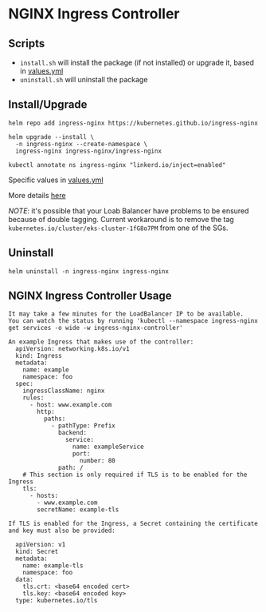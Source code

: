 # NGINX Ingress Controller

## Scripts
 - `install.sh` will install the package (if not installed) or upgrade it, based in [values.yml](values.yml)
 - `uninstall.sh` will uninstall the package

## Install/Upgrade
```
helm repo add ingress-nginx https://kubernetes.github.io/ingress-nginx

helm upgrade --install \
  -n ingress-nginx --create-namespace \
  ingress-nginx ingress-nginx/ingress-nginx

kubectl annotate ns ingress-nginx "linkerd.io/inject=enabled"
```
Specific values in [values.yml](values.yml)

More details [here](https://github.com/kubernetes/ingress-nginx/tree/main/charts/ingress-nginx)

*NOTE*: it's possible that your Loab Balancer have problems to be ensured because of double tagging. Current workaround is to remove the tag `kubernetes.io/cluster/eks-cluster-1fG8o7PM` from one of the SGs.

## Uninstall
```
helm uninstall -n ingress-nginx ingress-nginx
```

## NGINX Ingress Controller Usage
```
It may take a few minutes for the LoadBalancer IP to be available.
You can watch the status by running 'kubectl --namespace ingress-nginx get services -o wide -w ingress-nginx-controller'

An example Ingress that makes use of the controller:
  apiVersion: networking.k8s.io/v1
  kind: Ingress
  metadata:
    name: example
    namespace: foo
  spec:
    ingressClassName: nginx
    rules:
      - host: www.example.com
        http:
          paths:
            - pathType: Prefix
              backend:
                service:
                  name: exampleService
                  port:
                    number: 80
              path: /
    # This section is only required if TLS is to be enabled for the Ingress
    tls:
      - hosts:
        - www.example.com
        secretName: example-tls

If TLS is enabled for the Ingress, a Secret containing the certificate and key must also be provided:

  apiVersion: v1
  kind: Secret
  metadata:
    name: example-tls
    namespace: foo
  data:
    tls.crt: <base64 encoded cert>
    tls.key: <base64 encoded key>
  type: kubernetes.io/tls
```
